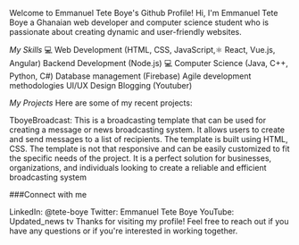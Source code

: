 Welcome to Emmanuel Tete Boye's Github Profile!
Hi, I'm Emmanuel Tete Boye a Ghanaian web developer and computer science student who is passionate about creating dynamic and user-friendly websites.

*My Skills*
💻 Web Development (HTML, CSS, JavaScript,⚛ React, Vue.js, Angular)
Backend Development (Node.js)
💻 Computer Science (Java, C++, Python, C#)
Database management (Firebase)
Agile development methodologies
UI/UX Design
Blogging (Youtuber)

*My Projects*
Here are some of my recent projects:

TboyeBroadcast: This is a broadcasting template that can be used for creating a message or news broadcasting system. It allows users to create and send messages to a list of recipients. The template is built using HTML, CSS. The template is not that responsive and can be easily customized to fit the specific needs of the project. It is a perfect solution for businesses, organizations, and individuals looking to create a reliable and efficient broadcasting system

###Connect with me

LinkedIn: @tete-boye
Twitter: Emmanuel Tete Boye
YouTube: Updated_news tv
Thanks for visiting my profile! Feel free to reach out if you have any questions or if you're interested in working together.
